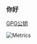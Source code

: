 ### 你好

[GPG公钥](https://cdn.jsdelivr.net/gh/lwd-temp/lwd-temp/lwd-temp_0xFDCB405A_public.asc)

![Metrics](https://gh.lwd-temp.top/lwd-temp/github-metrics.svg)
